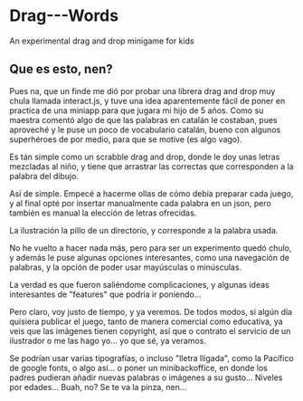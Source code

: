 # Drag---Words
An experimental drag and drop minigame for kids

## Que es esto, nen?

Pues na, que un finde me dió por probar una librera drag and drop muy chula llamada interact.js, y tuve una idea aparentemente fácil de poner en practica de una miniapp para que jugara mi hijo de 5 años. Como su maestra comentó algo de que las palabras en catalán le costaban, pues aproveché y le puse un poco de vocabulario catalán, bueno con algunos superhéroes de por medio, para que se motive (es algo vago).

Es tán simple como un scrabble drag and drop, donde le doy unas letras mezcladas al niño, y tiene que arrastrar las correctas que corresponden a la palabra del dibujo.

Así de simple. Empecé a hacerme ollas de cómo debía preparar cada juego, y al final opté por insertar manualmente cada palabra en un json, pero también es manual la elección de letras ofrecidas.

La ilustración la pillo de un directorio, y corresponde a la palabra usada.

No he vuelto a hacer nada más, pero para ser un experimento quedó chulo, y además le puse algunas opciones interesantes, como una navegación de palabras, y la opción de poder usar mayúsculas o minúsculas.

La verdad es que fueron saliéndome complicaciones, y algunas ideas interesantes de "features" que podría ir poniendo...

Pero claro, voy justo de tiempo, y ya veremos. De todos modos, si algún día quisiera publicar el juego, tanto de manera comercial como educativa, ya veis que las imágenes tienen copyright, así que o contrato el servicio de un ilustrador o me las hago yo... yo que sé, ya veramos.

Se podrían usar varias tipografías, o incluso "lletra lligada", como la Pacífico de google fonts, o algo así... o poner un minibackoffice, en donde los padres pudieran añadir nuevas palabras o imágenes a su gusto... Niveles por edades... Buah, no? Se te va la pinza, nen...

